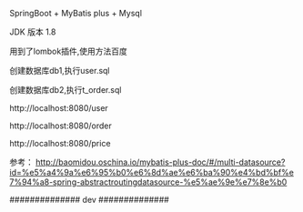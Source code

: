 SpringBoot + MyBatis plus + Mysql

JDK 版本 1.8

用到了lombok插件,使用方法百度

创建数据库db1,执行user.sql

创建数据库db2,执行t_order.sql

http://localhost:8080/user

http://localhost:8080/order

http://localhost:8080/price

参考：
    http://baomidou.oschina.io/mybatis-plus-doc/#/multi-datasource?id=%e5%a4%9a%e6%95%b0%e6%8d%ae%e6%ba%90%e4%bd%bf%e7%94%a8-spring-abstractroutingdatasource-%e5%ae%9e%e7%8e%b0
    
############## dev ##############

